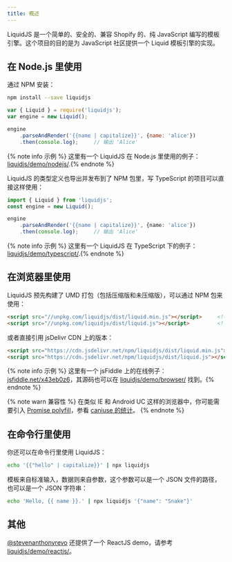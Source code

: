 ```yaml
---
title: 概述
---
```


LiquidJS 是一个简单的、安全的、兼容 Shopify 的、纯 JavaScript 编写的模板引擎。这个项目的目的是为 JavaScript 社区提供一个 Liquid 模板引擎的实现。

## 在 Node.js 里使用

通过 NPM 安装：

```bash
npm install --save liquidjs
```

```javascript
var { Liquid } = require('liquidjs');
var engine = new Liquid();

engine
    .parseAndRender('{{name | capitalize}}', {name: 'alice'})
    .then(console.log);     // 输出 'Alice'
```

{% note info 示例 %} 这里有一个 LiquidJS 在 Node.js 里使用的例子：<a href="https://github.com/harttle/liquidjs/blob/master/demo/nodejs/" target="_blank">liquidjs/demo/nodejs/</a>.{% endnote %}

LiquidJS 的类型定义也导出并发布到了 NPM 包里，写 TypeScript 的项目可以直接这样使用：

```typescript
import { Liquid } from 'liquidjs';
const engine = new Liquid();

engine
    .parseAndRender('{{name | capitalize}}', {name: 'alice'})
    .then(console.log);     // 输出 'Alice'
```

{% note info 示例 %} 这里有一个 LiquidJS 在 TypeScript 下的例子：<a href="https://github.com/harttle/liquidjs/blob/master/demo/typescript/" target="_blank">liquidjs/demo/typescript/</a>.{% endnote %}

## 在浏览器里使用

LiquidJS 预先构建了 UMD 打包（包括压缩版和未压缩版），可以通过 NPM 包来使用：

```html
<script src="//unpkg.com/liquidjs/dist/liquid.min.js"></script>     <!--生产环境-->
<script src="//unpkg.com/liquidjs/dist/liquid.js"></script>         <!--开发环境t-->
```

或者直接引用 jsDelivr CDN 上的版本：

```html
<script src="https://cdn.jsdelivr.net/npm/liquidjs/dist/liquid.min.js"></script>     <!--生产环境-->
<script src="https://cdn.jsdelivr.net/npm/liquidjs/dist/liquid.js"></script>         <!--开发环境t-->
```

{% note info 示例 %} 这里有一个 jsFiddle 上的在线例子：<a href="https://jsfiddle.net/x43eb0z6/" target="_blank">jsfiddle.net/x43eb0z6</a>，其源码也可以在 <a href="https://github.com/harttle/liquidjs/blob/master/demo/browser/" target="_blank">liquidjs/demo/browser/</a> 找到。{% endnote %}

{% note warn 兼容性 %} 在类似 IE 和 Android UC 这样的浏览器中，你可能需要引入 <a href="https://github.com/taylorhakes/promise-polyfill" target="_blank">Promise polyfill</a>，参看 <a href="http://caniuse.com/#feat=promises" target="_blank">caniuse 的统计</a>。 {% endnote %}

## 在命令行里使用

你还可以在命令行里使用 LiquidJS：

```bash
echo '{{"hello" | capitalize}}' | npx liquidjs
```

模板来自标准输入，数据则来自参数，这个参数可以是一个 JSON 文件的路径，也可以是一个 JSON 字符串：

```bash
echo 'Hello, {{ name }}.' | npx liquidjs '{"name": "Snake"}'
```

## 其他

[@stevenanthonyrevo](https://github.com/stevenanthonyrevo) 还提供了一个 ReactJS demo，请参考 [liquidjs/demo/reactjs/](https://github.com/harttle/liquidjs/blob/master/demo/reactjs/)。